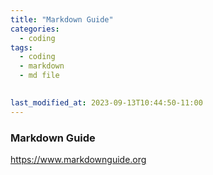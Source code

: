 ```yaml
---
title: "Markdown Guide"
categories:
  - coding
tags:
  - coding
  - markdown
  - md file
  

last_modified_at: 2023-09-13T10:44:50-11:00
---
```


### Markdown Guide 
 https://www.markdownguide.org
   



